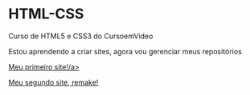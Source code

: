 # HTML-CSS
 Curso de HTML5 e CSS3 do CursoemVideo

 Estou aprendendo a criar sites, agora vou gerenciar meus repositórios

<a href="https://marcellobelem.github.io/HTML-CSS/Desafios\MÓDULO-2 DE 5\D-10 (Minha Versão)">Meu primeiro site!/a> 

<a href="https://marcellobelem.github.io/HTML-CSS/Desafios\MÓDULO-2 DE 5\D-010 (Versão Acompanhada)">Meu segundo site, remake!</a>
